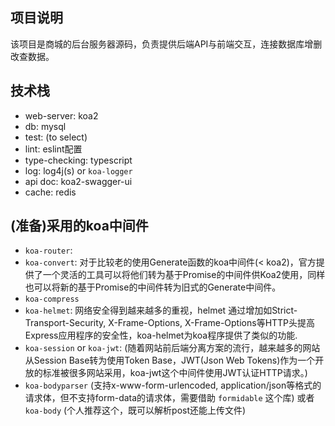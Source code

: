 ## 项目说明
该项目是商城的后台服务器源码，负责提供后端API与前端交互，连接数据库增删改查数据。

## 技术栈
- web-server: koa2
- db: mysql
- test: (to select)
- lint: eslint配置
- type-checking: typescript
- log: log4j(s) or `koa-logger`
- api doc: koa2-swagger-ui
- cache: redis

## (准备)采用的koa中间件 
<!-- 参考 https://www.jianshu.com/p/c2b61e37988b -->
- `koa-router`:
- `koa-convert`: 对于比较老的使用Generate函数的koa中间件(< koa2)，官方提供了一个灵活的工具可以将他们转为基于Promise的中间件供Koa2使用，同样也可以将新的基于Promise的中间件转为旧式的Generate中间件。
- `koa-compress`
- `koa-helmet`: 网络安全得到越来越多的重视，helmet 通过增加如Strict-Transport-Security, X-Frame-Options, X-Frame-Options等HTTP头提高Express应用程序的安全性，koa-helmet为koa程序提供了类似的功能.
- `koa-session` or `koa-jwt`:
   (随着网站前后端分离方案的流行，越来越多的网站从Session Base转为使用Token Base，JWT(Json Web Tokens)作为一个开放的标准被很多网站采用，koa-jwt这个中间件使用JWT认证HTTP请求。)
- `koa-bodyparser` (支持x-www-form-urlencoded, application/json等格式的请求体，但不支持form-data的请求体，需要借助 `formidable` 这个库) 或者 `koa-body` (个人推荐这个，既可以解析post还能上传文件)